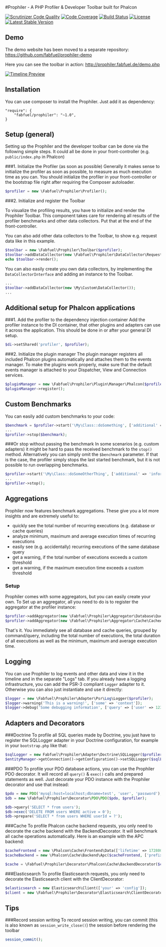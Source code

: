 #Prophiler - A PHP Profiler & Developer Toolbar built for Phalcon

[![Scrutinizer Code Quality](https://scrutinizer-ci.com/g/fabfuel/prophiler/badges/quality-score.png?b=develop)](https://scrutinizer-ci.com/g/fabfuel/prophiler/?branch=develop)
[![Code Coverage](https://scrutinizer-ci.com/g/fabfuel/prophiler/badges/coverage.png?b=develop)](https://scrutinizer-ci.com/g/fabfuel/prophiler/?branch=develop)
[![Build Status](https://scrutinizer-ci.com/g/fabfuel/prophiler/badges/build.png?b=develop)](https://scrutinizer-ci.com/g/fabfuel/prophiler/build-status/develop)
[![License](https://poser.pugx.org/fabfuel/prophiler/license.svg)](https://packagist.org/packages/fabfuel/prophiler)
[![Latest Stable Version](https://poser.pugx.org/fabfuel/prophiler/v/stable.svg)](https://packagist.org/packages/fabfuel/prophiler) 


## Demo
The demo website has been moved to a separate repository: https://github.com/fabfuel/prophiler-demo

Here you can see the toolbar in action: http://prophiler.fabfuel.de/demo.php

[![Timeline Preview](http://prophiler.fabfuel.de/img/timeline.png)](http://prophiler.fabfuel.de/)


## Installation
You can use composer to install the Prophiler. Just add it as dependency:

    "require": {
       	"fabfuel/prophiler": "~1.0",
    }

## Setup (general)
Setting up the Prophiler and the developer toolbar can be done via the following simple steps. It could all be done in your front-controller (e.g. `public/index.php` in Phalcon) 

###1. Initialize the Profiler (as soon as possible)
Generally it makes sense to initialize the profiler as soon as possible, to measure as much execution time as you can. You should initialize the profiler in your front-controller or the bootstrap file right after requiring the Composer autoloader.

```php
$profiler = new \Fabfuel\Prophiler\Profiler();
```

###2. Initialize and register the Toolbar

To visualize the profiling results, you have to initialize and render the Prophiler Toolbar. This component takes care for rendering all results of the profiler benchmarks and other data collectors. Put that at the end of the front-controller.

You can also add other data collectors to the Toolbar, to show e.g. request data like in this example.


```php
$toolbar = new \Fabfuel\Prophiler\Toolbar($profiler);
$toolbar->addDataCollector(new \Fabfuel\Prophiler\DataCollector\Request());
echo $toolbar->render();
```

You can also easily create you own data collectors, by implementing the `DataCollectorInterface` and adding an instance to the Toolbar.


```php
...
$toolbar->addDataCollector(new \My\Custom\DataCollector());
...
```


## Additional setup for Phalcon applications

###1. Add the profiler to the dependency injection container
Add the profiler instance to the DI container, that other plugins and adapters can use it across the application. This should be done in or after your general DI setup.
	
```php
$di->setShared('profiler', $profiler);
```

###2. Initialize the plugin manager
The plugin manager registers all included Phalcon plugins automatically and attaches them to the events manager. To make the plugins work properly, make sure that the default events manager is attached to your Dispatcher, View and Connection services.

```php
$pluginManager = new \Fabfuel\Prophiler\Plugin\Manager\Phalcon($profiler);
$pluginManager->register();
```


## Custom Benchmarks

You can easily add custom benchmarks to your code:

```php
$benchmark = $profiler->start('\My\Class::doSomething', ['additional' => 'information'], 'My Component');
...
$profiler->stop($benchmark);
```

###Or stop without passing the benchmark
In some scenarios (e.g. custom adapters) it might be hard to pass the received benchmark to the `stop()` method. Alternatively you can simply omit the `$benchmark` parameter. If that is the case, the profiler simply stops the last started benchmark, but it is not possible to run overlapping benchmarks.

```php
$profiler->start('\My\Class::doSomeOtherThing', ['additional' => 'information'], 'My Component');
...
$profiler->stop();
```

## Aggregations
Prophiler now features benchmark aggregations. These give you a lot more insights and are extremely useful to:
- quickly see the total number of recurring executions (e.g. database or cache queries)
- analyze minimum, maximum and average execution times of recurring executions
- easily see (e.g. accidentally) recurring executions of the same database query
- get a warning, if the total number of executions exceeds a custom threshold
- get a warning, if the maximum execution time exceeds a custom threshold

### Setup
Prophiler comes with some aggregators, but you can easily create your own. To Set up an aggregator, all you need to do is to register the aggregator at the profiler instance:
```php
$profiler->addAggregator(new \Fabfuel\Prophiler\Aggregator\Database\QueryAggregator());
$profiler->addAggregator(new \Fabfuel\Prophiler\Aggregator\Cache\CacheAggregator());
```
That's it. You immediately see all database and cache queries, grouped by command/query, including the total number of executions, the total duration of all executions as well as the minimum, maximum and average execution time.


## Logging
You can use Prophiler to log events and other data and view it in the timeline and in the separate "Logs" tab. If you already have a logging infrastructure, you can add the PSR-3 compliant `Logger` adapter to it. Otherwise you can also just instantiate and use it directly:

```php
$logger = new \Fabfuel\Prophiler\Adapter\Psr\Log\Logger($profiler);
$logger->warning('This is a warning!', ['some' => 'context']);
$logger->debug('Some debugging information', ['query' => ['user' => 12345], 'foo' => 'bar']);
```

## Adapters and Decorators

###Doctrine
To profile all SQL queries made by Doctrine, you just have to register the SQLLogger adapter in your Doctrine configuration, for example in your `bootstrap.php` like that:

```php
$sqlLogger = new Fabfuel\Prophiler\Adapter\Doctrine\SQLLogger($profiler);
$entityManager->getConnection()->getConfiguration()->setSQLLogger($sqlLogger);
```

###PDO
To profile your PDO database actions, you can use the Prophiler PDO decorator. It will record all `query()` & `exec()` calls and prepared statements as well. Just decorate your PDO instance with the Prophiler decorator and use that instead:

```php
$pdo = new PDO('mysql:host=localhost;dbname=test', 'user', 'password');
$db = new \Fabfuel\Prophiler\Decorator\PDO\PDO($pdo, $profiler);

$db->query('SELECT * from users');
$db->exec('DELETE FROM users WHERE active = 0');
$db->prepare('SELECT * from users WHERE userId = ?');
```

###Cache
To profile Phalcon cache backend requests, you only need to decorate the cache backend with the BackendDecorator. It will benchmark all cache operations automatically. Here is an example with the APC backend:
```php
$cacheFrontend = new \Phalcon\Cache\Frontend\Data(['lifetime' => 172800]);
$cacheBackend = new \Phalcon\Cache\Backend\Apc($cacheFrontend, ['prefix' => 'app-data']);

$cache = \Fabfuel\Prophiler\Decorator\Phalcon\Cache\BackendDecorator($cacheBackend, $profiler);
```

###Elasticsearch
To profile Elasticsearch requests, you only need to decorate the Elasticsearch client with the ClientDecorator:
```php
$elasticsearch = new Elasticsearch\Client(['your' => 'config']);
$client = new \Fabfuel\Prophiler\Decorator\Elasticsearch\ClientDecorator($client, $profiler);
```


## Tips

###Record session writing
To record session writing, you can commit (this is also known as `session_write_close()`) the session before rendering the toolbar
    
```php
session_commit();
```
